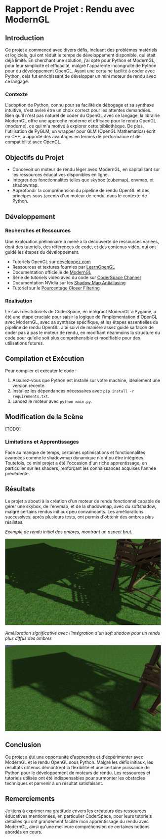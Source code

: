 # Rapport de Projet : Rendu avec ModernGL

## Introduction

Ce projet a commencé avec divers défis, incluant des problèmes matériels et logiciels, qui ont réduit le temps de développement disponible, qui était déjà limité. En cherchant une solution, j'ai opté pour Python et ModernGL, pour leur simplicité et efficacité, malgré l'apparente incongruité de Python pour du développement OpenGL. Ayant une certaine facilité à coder avec Python, cela fut enrichissant de développer un mini moteur de rendu avec ce langage. 

### Contexte

L'adoption de Python, connu pour sa facilité de débogage et sa synthaxe intuitive, s'est avéré être un choix correct pour les attentes demandées. Bien qu'il n'est pas naturel de coder du OpenGL avec ce langage, la librairie ModernGL offre une approche moderne et efficace pour le rendu OpenGL (moderne), ce qui m'a motivé à explorer cette bibliothèque. De plus, l'utilisation de PyGLM, un wrapper pour GLM (OpenGL Mathematics) écrit en C++, a apporté des avantages en termes de performance et de compatibilité avec OpenGL.

## Objectifs du Projet

- Concevoir un moteur de rendu léger avec ModernGL, en capitalisant sur les ressources éducatives disponibles en ligne.
- Intégrer des fonctionnalités telles que skybox (cubemap), envmap, et shadowmap.
- Approfondir la compréhension du pipeline de rendu OpenGL et des principes sous-jacents d'un moteur de rendu, dans le contexte de Python.

## Développement

### Recherches et Ressources

Une exploration préliminaire a mené à la découverte de ressources variées, dont des tutoriels, des références de code, et des contenus vidéo, qui ont guidé les étapes du développement.

- Tutoriels OpenGL sur [developpez.com](https://opengl.developpez.com/tutoriels/apprendre-opengl/?page=glossaire)
- Ressources et textures fournies par [LearnOpenGL](https://github.com/JoeyDeVries/LearnOpenGL/tree/master/resources/textures)
- Documentation officielle de [ModernGL](https://moderngl.readthedocs.io/en/5.8.2/)
- Série de tutoriels vidéo avec du code sur [CoderSpace Channel](https://www.youtube.com/@CoderSpaceChannel)
- Documentation NVidia sur les [Shadow Map Antialiasing ](https://developer.nvidia.com/gpugems/gpugems/part-ii-lighting-and-shadows/chapter-11-shadow-map-antialiasing)
- Tutoriel sur le [Pourcentage Closer Filtering](https://ogldev.org/www/tutorial42/tutorial42.html)

### Réalisation

Le suivi des tutoriels de CoderSpace, en intégrant ModernGL à Pygame, a été une étape cruciale pour saisir la logique de l'implémentation d'OpenGL avec ModernGL, avec sa synthaxe spécifique, et les étapes essentielles du pipeline de rendu OpenGL. J'ai suivi de manière assez guidé sa façon de coder pas à pas le moteur de rendu, en modifiant néanmoins la structure du code pour qu'elle soit plus compréhensible et modifiable pour des utilisations futures. 

## Compilation et Exécution 

Pour compiler et exécuter le code :

1. Assurez-vous que Python est installé sur votre machine, idéalement une version récente.
2. Installez les dépendances nécessaires avec `pip install -r requirements.txt`.
3. Lancez le moteur avec `python main.py`.

## Modification de la Scène

[TODO]

### Limitations et Apprentissages

Face au manque de temps, certaines optimisations et fonctionnalités avancées comme le shadowmap dynamique n'ont pu être intégrées. Toutefois, ce mini projet a été l'occasion d'un riche apprentissage, en particulier sur les shaders, renforçant les connaissances acquises l'année précédente.

## Résultats

Le projet a abouti à la création d'un moteur de rendu fonctionnel capable de gérer une skybox, de l'envmap, et de la shadowmap, avec du softshadow, malgré certains rendus initiaux peu convaincants. Les améliorations successives, après plusieurs tests, ont permis d'obtenir des ombres plus réalistes.

*Exemple de rendu initial des ombres, montrant un aspect brut.*

![Ombre avec shadowmap](https://github.com/Gowthraven/projet_ModernGL/blob/main/images/shadow_1.png)

*Amélioration significative avec l'intégration d'un soft shadow pour un rendu plus diffus des ombres*

![Ombre avec shadowmap](https://github.com/Gowthraven/projet_ModernGL/blob/main/images/shadow_2.1.png)



## Conclusion

Ce projet a été une opportunité d'apprendre et d'expérimenter avec ModernGL et le rendu OpenGL sous Python. Malgré les défis initiaux, les résultats obtenus démontrent la flexibilité et une certaine puissance de Python pour le développement de moteurs de rendu. Les ressources et tutoriels utilisés ont été indispensables pour surmonter les obstacles techniques et parvenir à un résultat satisfaisant.

## Remerciements

Je tiens à exprimer ma gratitude envers les créateurs des ressources éducatives mentionnées, en particulier CoderSpace, pour leurs tutoriels détaillés qui ont grandement facilité mon apprentissage du rendu avec ModernGL, ainsi qu'une meilleure compréhension de certaines notions abordés en cours.
